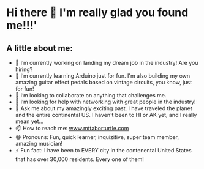 # Hi there 👋 I'm really glad you found me!!!'

## A little about me:
* 🔭 I’m currently working on landing my dream job in the industry! Are you hiring?
* 🌱 I’m currently learning Arduino just for fun. I'm also building my own amazing guitar effect pedals based on vintage circuits, you know, just for fun!
* 👯 I’m looking to collaborate on anything that challenges me.
* 🤔 I’m looking for help with networking with great people in the industry!
* 💬 Ask me about my amazingly exciting past. I have traveled the planet and the entire continental US. I haven't been to HI or AK yet, and I really mean yet...
* 📫 How to reach me: www.mttaborturtle.com
* 😄 Pronouns: Fun, quick learner, inquizitive, super team member, amazing musician!
* ⚡ Fun fact: I have been to EVERY city in the contenental United States that has over 30,000 residents. Every one of them!
<!--
**mttaborturtle/mttaborturtle** is a ✨ _special_ ✨ repository because its `README.md` (this file) appears on your GitHub profile.

Here are some ideas to get you started:

- 🔭 I’m currently working on ...
- 🌱 I’m currently learning ...
- 👯 I’m looking to collaborate on ...
- 🤔 I’m looking for help with ...
- 💬 Ask me about ...
- 📫 How to reach me: ...
- 😄 Pronouns: ...
- ⚡ Fun fact: ...
-->